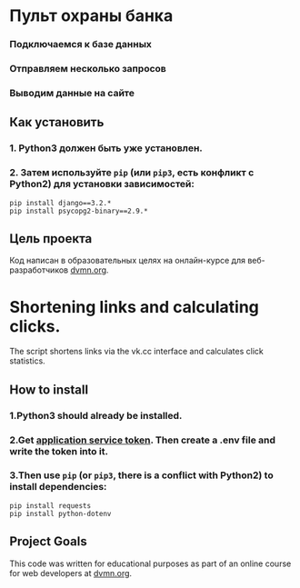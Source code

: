 # Пульт охраны банка

### Подключаемся к базе данных
### Отправляем несколько запросов
### Выводим данные на сайте

## Как установить


### 1. Python3 должен быть уже установлен. 
### 2. Затем используйте `pip` (или `pip3`, есть конфликт с Python2) для установки зависимостей:
```
pip install django==3.2.*
pip install psycopg2-binary==2.9.*
```

## Цель проекта

Код написан в образовательных целях на онлайн-курсе для веб-разработчиков [dvmn.org](https://dvmn.org/).


# Shortening links and calculating clicks.

The script shortens links via the vk.cc interface and calculates click statistics.

## How to install


### 1.Python3 should already be installed.
### 2.Get [application service token](https://id.vk.com/about/business/go/docs/ru/vkid/latest/vk-id/connection/tokens/service-token). Then create a .env file and write the token into it.
### 3.Then use `pip` (or `pip3`, there is a conflict with Python2) to install dependencies:
```
pip install requests
pip install python-dotenv
```

## Project Goals

This code was written for educational purposes as part of an online course for web developers at [dvmn.org](https://dvmn.org/).